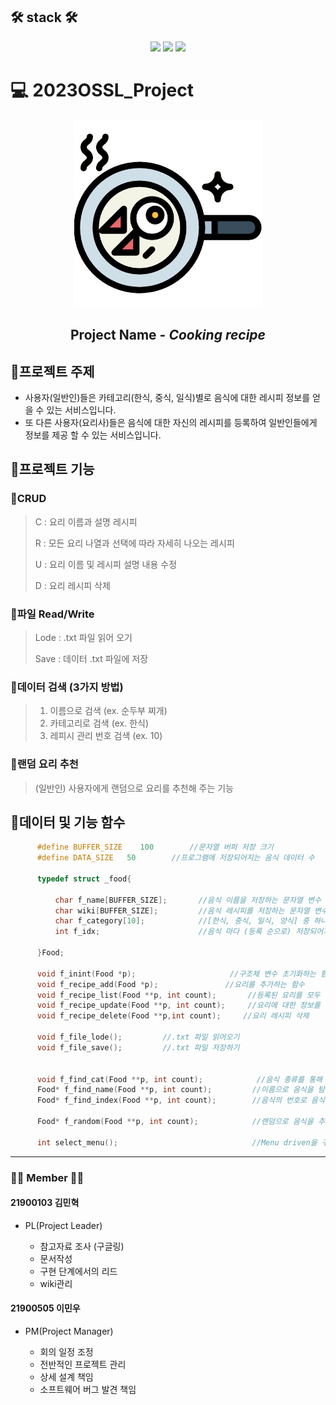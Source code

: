 ## 🛠 stack 🛠

<div align="center">
      <img src="https://img.shields.io/badge/C-239DFF?style=flat-square&logo=c&logoColor=white"/>
      <img src="https://img.shields.io/badge/vscode-007ACC?style=flat-square&logo=visualstudiocode&logoColor=white"/>
      <img src="https://img.shields.io/badge/github-181717?style=flat-square&logo=github&logoColor=white"/>
</div>


# 💻 2023OSSL_Project 

<div align="center">
      <img src = "./images/frying-pan (1).png" width="300" height="300"/>
      <h2>Project Name  - <strong><em>Cooking recipe</em></strong></h2>
</div>


## 🥢프로젝트 주제
* 사용자(일반인)들은 카테고리(한식, 중식, 일식)별로 음식에 대한 레시피 정보를 얻을 수 있는 서비스입니다.
* 또 다른 사용자(요리사)들은 음식에 대한 자신의 레시피를 등록하여 일반인들에게 정보를 제공 할 수 있는 서비스입니다.  

## 🥢프로젝트 기능

### 🥄CRUD
> C : 요리 이름과 설명 레시피
>
> R : 모든 요리 나열과 선택에 따라 자세히 나오는 레시피
>
> U : 요리 이름 및 레시피 설명 내용 수정
>
> D : 요리 레시피 삭제

### 🥄파일 Read/Write 
> Lode : .txt 파일 읽어 오기
>
> Save : 데이터 .txt 파일에 저장

### 🥄데이터 검색 (3가지 방법)
> 1. 이름으로 검색 (ex. 순두부 찌개)
> 2. 카테고리로 검색 (ex. 한식)
> 3. 레피시 관리 번호 검색 (ex. 10)

### 🥄랜덤 요리 추천
> (일반인) 사용자에게 랜덤으로 요리를 추천해 주는 기능

## 🥢데이터 및 기능 함수

```c
      #define BUFFER_SIZE    100        //문자열 버퍼 저장 크기
      #define DATA_SIZE   50        //프로그램에 저장되어지는 음식 데이터 수

      typedef struct _food{

          char f_name[BUFFER_SIZE];       //음식 이름을 저장하는 문자열 변수
          char wiki[BUFFER_SIZE];         //음식 레시피를 저장하는 문자열 변수
          char f_category[10];            //[한식, 중식, 일식, 양식] 중 하나의 음식 종류를 저장하는 문자열 변수
          int f_idx;                      //음식 마다 (등록 순으로) 저장되어지는 자숫자

      }Food;

      void f_inint(Food *p);                     //구조체 변수 초기화하는 함수
      void f_recipe_add(Food *p);               //요리를 추가하는 함수
      void f_recipe_list(Food **p, int count);       //등록된 요리를 모두 출력하는 함수
      void f_recipe_update(Food **p, int count);     //요리에 대한 정보를 수정하는
      void f_recipe_delete(Food **p,int count);     //요리 레시피 삭제

      void f_file_lode();         //.txt 파일 읽어오기
      void f_file_save();         //.txt 파일 저장하기


      void f_find_cat(Food **p, int count);            //음식 종류를 통해 음식을 탐색해주는 함수
      Food* f_find_name(Food **p, int count);         //이름으로 음식을 탐색하는 함수
      Food* f_find_index(Food **p, int count);        //음식의 번호로 음식을 탐색하는 함수

      Food* f_random(Food **p, int count);            //랜덤으로 음식을 추천해주는 함수

      int select_menu();                              //Menu driven을 구현하는 함수
```
 
    
_____________________________
### 🧑‍🍳 Member 👩‍🍳
#### 21900103 김민혁
* PL(Project Leader)

  * 참고자료 조사 (구글링)
  * 문서작성
  * 구현 단계에서의 리드
  * wiki관리

#### 21900505 이민우 
* PM(Project Manager) 


  * 회의 일정 조정
  * 전반적인 프로젝트 관리
  * 상세 설계 책임
  * 소프트웨어 버그 발견 책임
